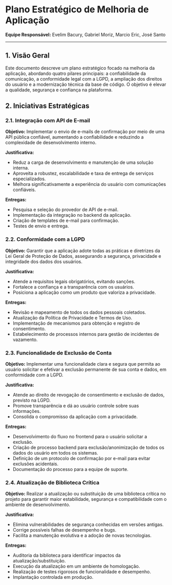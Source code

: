 # Plano Estratégico de Melhoria de Aplicação

**Equipe Responsável:** Evelim Bacury, Gabriel Moriz, Marcio Eric, José Santo

---

## 1. Visão Geral
Este documento descreve um plano estratégico focado na melhoria da aplicação, abordando quatro pilares principais: a confiabilidade da comunicação, a conformidade legal com a LGPD, a ampliação dos direitos do usuário e a modernização técnica da base de código. O objetivo é elevar a qualidade, segurança e confiança na plataforma.

## 2. Iniciativas Estratégicas

### 2.1. Integração com API de E-mail
**Objetivo:** Implementar o envio de e-mails de confirmação por meio de uma API pública confiável, aumentando a confiabilidade e reduzindo a complexidade de desenvolvimento interno.

**Justificativa:**
- Reduz a carga de desenvolvimento e manutenção de uma solução interna.
- Aproveita a robustez, escalabilidade e taxa de entrega de serviços especializados.
- Melhora significativamente a experiência do usuário com comunicações confiáveis.

**Entregas:**
- Pesquisa e seleção do provedor de API de e-mail.
- Implementação da integração no backend da aplicação.
- Criação de templates de e-mail para confirmação.
- Testes de envio e entrega.

### 2.2. Conformidade com a LGPD
**Objetivo:** Garantir que a aplicação adote todas as práticas e diretrizes da Lei Geral de Proteção de Dados, assegurando a segurança, privacidade e integridade dos dados dos usuários.

**Justificativa:**
- Atende a requisitos legais obrigatórios, evitando sanções.
- Fortalece a confiança e a transparência com os usuários.
- Posiciona a aplicação como um produto que valoriza a privacidade.

**Entregas:**
- Revisão e mapeamento de todos os dados pessoais coletados.
- Atualização da Política de Privacidade e Termos de Uso.
- Implementação de mecanismos para obtenção e registro de consentimento.
- Estabelecimento de processos internos para gestão de incidentes de vazamento.

### 2.3. Funcionalidade de Exclusão de Conta
**Objetivo:** Implementar uma funcionalidade clara e segura que permita ao usuário solicitar e efetivar a exclusão permanente de sua conta e dados, em conformidade com a LGPD.

**Justificativa:**
- Atende ao direito de revogação de consentimento e exclusão de dados, previsto na LGPD.
- Promove transparência e dá ao usuário controle sobre suas informações.
- Consolida o compromisso da aplicação com a privacidade.

**Entregas:**
- Desenvolvimento do fluxo no frontend para o usuário solicitar a exclusão.
- Criação de processo backend para exclusão/anonimização de todos os dados do usuário em todos os sistemas.
- Definição de um protocolo de confirmação por e-mail para evitar exclusões acidentais.
- Documentação do processo para a equipe de suporte.

### 2.4. Atualização de Biblioteca Crítica
**Objetivo:** Realizar a atualização ou substituição de uma biblioteca crítica no projeto para garantir maior estabilidade, segurança e compatibilidade com o ambiente de desenvolvimento.

**Justificativa:**
- Elimina vulnerabilidades de segurança conhecidas em versões antigas.
- Corrige possíveis falhas de desempenho e bugs.
- Facilita a manutenção evolutiva e a adoção de novas tecnologias.

**Entregas:**
- Auditoria da biblioteca para identificar impactos da atualização/substituição.
- Execução da atualização em um ambiente de homologação.
- Realização de testes rigorosos de funcionalidade e desempenho.
- Implantação controlada em produção.

